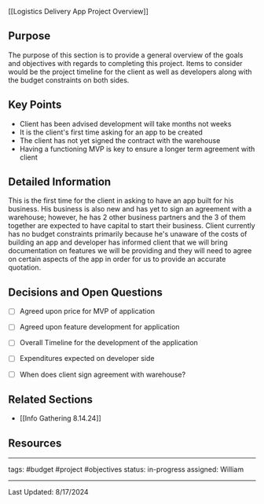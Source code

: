 [[Logistics Delivery App Project Overview]]

## Purpose

The purpose of this section is to provide a general overview of the goals and objectives with regards to completing this project. Items to consider would be the project timeline for the client as well as developers along with the budget constraints on both sides.
## Key Points

- Client has been advised development will take months not weeks
- It is the client's first time asking for an app to be created
- The client has not yet signed the contract with the warehouse
- Having a functioning MVP is key to ensure a longer term agreement with client
## Detailed Information

This is the first time for the client in asking to have an app built for his business. His business is also new and has yet to sign an agreement with a warehouse; however, he has 2 other business partners and the 3 of them together are expected to have capital to start their business. Client currently has no budget constraints primarily because he's unaware of the costs of building an app and developer has informed client that we will bring documentation on features we will be providing and they will need to agree on certain aspects of the app in order for us to provide an accurate quotation.

## Decisions and Open Questions

- [ ] Agreed upon price for MVP of application
- [ ] Agreed upon feature development for application
- [ ] Overall Timeline for the development of the application
- [ ] Expenditures expected on developer side
- [ ] When does client sign agreement with warehouse?


## Related Sections

- [[Info Gathering 8.14.24]]

## Resources


---
tags: #budget #project #objectives
status: in-progress
assigned: William

---
Last Updated: 8/17/2024
